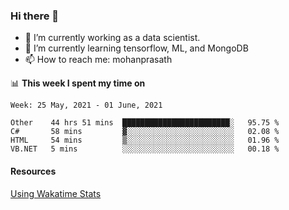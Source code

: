 ### Hi there 👋

- 🔭 I’m currently working as a data scientist.
- 🌱 I’m currently learning tensorflow, ML, and MongoDB
- 📫 How to reach me: mohanprasath

📊 **This week I spent my time on**
<!--START_SECTION:waka-->
```text
Week: 25 May, 2021 - 01 June, 2021

Other    44 hrs 51 mins  ████████████████████████░   95.75 % 
C#       58 mins         ▓░░░░░░░░░░░░░░░░░░░░░░░░   02.08 % 
HTML     54 mins         ▒░░░░░░░░░░░░░░░░░░░░░░░░   01.96 % 
VB.NET   5 mins          ░░░░░░░░░░░░░░░░░░░░░░░░░   00.18 % 
```
<!--END_SECTION:waka-->

#### Resources
[Using Wakatime Stats](https://github.com/marketplace/actions/waka-readme)
